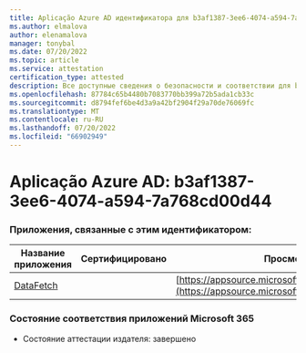 ```yaml
---
title: Aplicação Azure AD идентификатора для b3af1387-3ee6-4074-a594-7a768cd00d44
ms.author: elmalova
author: elenamalova
manager: tonybal
ms.date: 07/20/2022
ms.topic: article
ms.service: attestation
certification_type: attested
description: Все доступные сведения о безопасности и соответствии для b3af1387-3ee6-4074-a594-7a768cd00d44.
ms.openlocfilehash: 87784c65b4480b7083770bb399a72b5ada1cb33c
ms.sourcegitcommit: d8794fef6be4d3a9a42bf2904f29a70de76069fc
ms.translationtype: MT
ms.contentlocale: ru-RU
ms.lasthandoff: 07/20/2022
ms.locfileid: "66902949"
---
```

# <a name="azure-app-id-b3af1387-3ee6-4074-a594-7a768cd00d44"></a>Aplicação Azure AD: b3af1387-3ee6-4074-a594-7a768cd00d44


### <a name="apps-associated-with-this-id"></a>Приложения, связанные с этим идентификатором:
| **Название приложения** | **Сертифицировано** | **Просмотр в AppSource** |
|--------------|---------------|-----------------------|
| [DataFetch](../forward/WA200003961.md) |  | [https://appsource.microsoft.com/product/office/WA200003961](https://appsource.microsoft.com/product/office/WA200003961) |

### <a name="microsoft-365-app-compliance-status"></a>Состояние соответствия приложений Microsoft 365
- Состояние аттестации издателя: завершено
